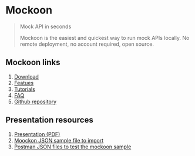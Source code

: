 # Mockoon

> Mock API in seconds
>
> Mockoon is the easiest and quickest way to run mock APIs locally.
> No remote deployment, no account required, open source.

## Mockoon links

1. [Download](https://mockoon.com/#download)
2. [Featues](https://mockoon.com/features/)
3. [Tutorials](https://mockoon.com/tutorials/)
4. [FAQ](https://mockoon.com/faq/)
5. [Github repository](https://github.com/mockoon/mockoon)

## Presentation resources

1. [Presentation (PDF)](https://github.com/alex-amenos/mockoon/blob/master/presentation/mockoon_presentation.pdf)
2. [Moockon JSON sample file to import](https://github.com/alex-amenos/mockoon/blob/master/mockoon/mockoon_learn.json)
3. [Postman JSON files to test the mockoon sample](https://github.com/alex-amenos/mockoon/tree/master/postman)

